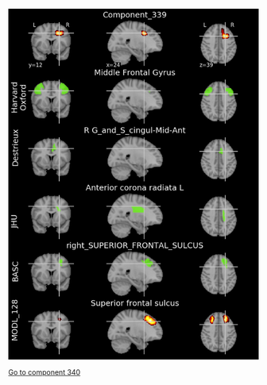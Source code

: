 


![339](preliminary/339.jpg "Component 339")

[Go to component 340](https://parietal-inria.github.io/MODL_atlas/1024/340 "Component 340")